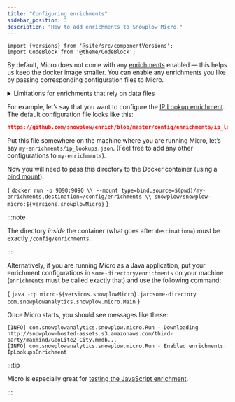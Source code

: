 ```yaml
---
title: "Configuring enrichments"
sidebar_position: 3
description: "How to add enrichments to Snowplow Micro."
---
```


```mdx-code-block
import {versions} from '@site/src/componentVersions';
import CodeBlock from '@theme/CodeBlock';
```

By default, Micro does not come with any [enrichments](/docs/pipeline/enrichments/available-enrichments/index.md) enabled — this helps us keep the docker image smaller. You can enable any enrichments you like by passing corresponding configuration files to Micro.

<details>
<summary>Limitations for enrichments that rely on data files</summary>

Some enrichments require data files (e.g. a database of IPs).

The Enrich application in a full Snowplow pipeline will automatically download and periodically update these files. However, Micro will only download them once. You can always restart Micro to get a fresher copy of the files.

Also, the Enrich application supports files located in S3 and GCS with the `s3://` and `gs://` schemes respectively. Micro currently only supports `http://` and `https://`. You can often rewrite the URL to make it work:
* `s3://my-bucket/x/y` → `https://my-bucket.s3.amazonaws.com/x/y`
* `gs://my-bucket/x/y` → `https://storage.googleapis.com/my-bucket/x/y`

</details>

For example, let’s say that you want to configure the [IP Lookup enrichment](/docs/pipeline/enrichments/available-enrichments/ip-lookup-enrichment/index.md). The default configuration file looks like this:

```json reference
https://github.com/snowplow/enrich/blob/master/config/enrichments/ip_lookups.json
```

Put this file somewhere on the machine where you are running Micro, let’s say `my-enrichments/ip_lookups.json`. (Feel free to add any other configurations to `my-enrichments`).

Now you will need to pass this directory to the Docker container (using a [bind mount](https://docs.docker.com/storage/bind-mounts/)):

<CodeBlock language="bash">{
`docker run -p 9090:9090 \\
  --mount type=bind,source=$(pwd)/my-enrichments,destination=/config/enrichments \\
  snowplow/snowplow-micro:${versions.snowplowMicro}`
}</CodeBlock>

:::note

The directory _inside_ the container (what goes after `destination=`) must be exactly `/config/enrichments`.

:::

Alternatively, if you are running Micro as a Java application, put your enrichment configurations in `some-directory/enrichments` on your machine (`enrichments` must be called exactly that) and use the following command:

<CodeBlock language="bash">{
`java -cp micro-${versions.snowplowMicro}.jar:some-directory com.snowplowanalytics.snowplow.micro.Main`
}</CodeBlock>

Once Micro starts, you should see messages like these:

```
[INFO] com.snowplowanalytics.snowplow.micro.Run - Downloading http://snowplow-hosted-assets.s3.amazonaws.com/third-party/maxmind/GeoLite2-City.mmdb...
[INFO] com.snowplowanalytics.snowplow.micro.Run - Enabled enrichments: IpLookupsEnrichment
```

:::tip

Micro is especially great for [testing the JavaScript enrichment](/docs/pipeline/enrichments/available-enrichments/custom-javascript-enrichment/testing/index.md).

:::
